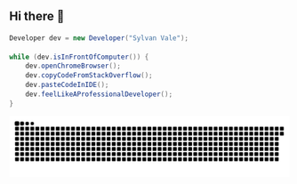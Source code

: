 ## Hi there 👋

<!--
**Sprinining/Sprinining** is a ✨ _special_ ✨ repository because its `README.md` (this file) appears on your GitHub profile.

Here are some ideas to get you started:

- 🔭 I’m currently working on ...
- 🌱 I’m currently learning ...
- 👯 I’m looking to collaborate on ...
- 🤔 I’m looking for help with ...
- 💬 Ask me about ...
- 📫 How to reach me: ...
- 😄 Pronouns: ...
- ⚡ Fun fact: ...
-->

```java
Developer dev = new Developer("Sylvan Vale");

while (dev.isInFrontOfComputer()) {
    dev.openChromeBrowser();
    dev.copyCodeFromStackOverflow();
    dev.pasteCodeInIDE();
    dev.feelLikeAProfessionalDeveloper();
}
```

![Snake animation](https://raw.githubusercontent.com/Sprinining/Sprinining/output/github-contribution-grid-snake.svg)

